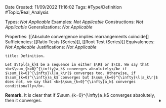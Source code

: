 <div class="topSpace"></div>

Date Created: 11/09/2022 11:16:02
Tags: #Type/Definition #Topic/Real_Analysis

Types: <i>Not Applicable</i>
Examples: <i>Not Applicable</i>
Constructions: <i>Not Applicable</i>
Generalizations: <i>Not Applicable</i>

Properties: [[Absolute convergence implies rearrangements coincide]]
Sufficiencies: [[Ratio Tests (Series)]], [[Root Test (Series)]]
Equivalences: <i>Not Applicable</i>
Justifications: <i>Not Applicable</i>

``` ad-Definition
title: Definition.

Let $\tpl{a_k}$ be a sequence in either $\R$ or $\C$. We say that <b>$\sum_{k=0}^{\infty}a_k$ converges absolutely</b> if $\sum_{k=0}^{\infty}\l|a_k\r|$ converges too. Otherwise, if $\sum_{k=0}^{\infty}a_k$ converges but $\sum_{k=0}^{\infty}\l|a_k\r|$ does not, we say that <b>$\sum_{k=0}^{\infty}a_k$ converges conditionally</b>.

```

<b>Remark.</b> It is clear that if $\sum_{k=0}^{\infty}a_k$ converges absolutely, then it converges.<span style="float:right;">$\blacklozenge$</span>

